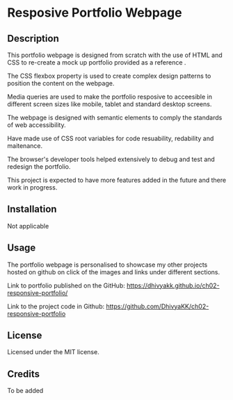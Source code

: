 # Resposive Portfolio Webpage

## Description

This portfolio webpage is designed from scratch with the use of HTML and CSS to re-create a mock up portfolio provided as a reference . 

The CSS flexbox property is used to create complex design patterns to position the content on the webpage.

Media queries are used to make the portfolio resposive to acceesible in different screen sizes like mobile, tablet and standard desktop screens.

The webpage is designed with semantic elements to comply the standards of web accessibility.

Have made use of CSS root variables for code resuability, redability and maitenance.

The browser's developer tools helped extensively to debug and test and redesign the portfolio.

This project is expected to have more features added in the future and there work in progress.

## Installation

Not applicable

## Usage

The portfolio webpage is personalised to showcase my other projects hosted on github on click of the images and links under different sections.

Link to portfolio published on the GitHub: https://dhivyakk.github.io/ch02-responsive-portfolio/

Link to the project code in Github: https://github.com/DhivyaKK/ch02-responsive-portfolio

## License

Licensed under the MIT license.

## Credits

To be added


